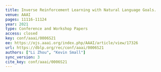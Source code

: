 ```yaml
---
title: Inverse Reinforcement Learning with Natural Language Goals.
venue: AAAI
pages: 11116-11124
year: 2021
type: Conference and Workshop Papers
access: closed
key: conf/aaai/0006S21
ee: https://ojs.aaai.org/index.php/AAAI/article/view/17326
url: https://dblp.org/rec/conf/aaai/0006S21
authors: ["Li Zhou", "Kevin Small"]
sync_version: 3
cite_key: conf/aaai/0006S21
---
```


